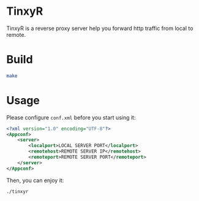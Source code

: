 # TinxyR
TinxyR is a reverse proxy server help you forward http traffic from local to remote.

# Build
```bash
make
```

# Usage

Please configure `conf.xml` before you start using it: 
```xml
<?xml version="1.0" encoding="UTF-8"?>
<Appconf>
    <server>
        <localport>LOCAL SERVER PORT</localport>
        <remotehost>REMOTE SERVER IP</remotehost>
        <remoteport>REMOTE SERVER PORT</remoteport>
    </server>
</Appconf>
```

Then, you can enjoy it:

```bash
./tinxyr
```




